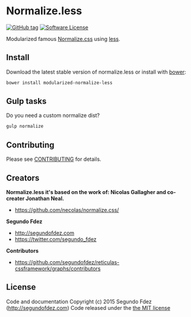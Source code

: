 # Normalize.less

[![GitHub tag](https://img.shields.io/github/tag/segundofdez/normalize.less.svg?style=flat-square)](https://github.com/segundofdez/reticulas-cssframework/tags)
[![Software License](https://img.shields.io/badge/license-MIT-brightgreen.svg?style=flat-square)](LICENSE.md)

Modularized famous [Normalize.css][3] using [less][1].


## Install

Download the latest stable version of normalize.less or install with [bower][2]:
```bash
bower install modularized-normalize-less
```

## Gulp tasks
Do you need a custom normalize dist?
```bash
gulp normalize
```

## Contributing

Please see [CONTRIBUTING](https://github.com/segundofdez/normalize.less/blob/dev/CONTRIBUTING.md) for details.


## Creators

**Normalize.less it's based on the work of:  Nicolas Gallagher and co-creater Jonathan Neal.**

- <https://github.com/necolas/normalize.css/>

**Segundo Fdez**

- <http://segundofdez.com>
- <https://twitter.com/segundo_fdez>

**Contributors**
- <https://github.com/segundofdez/reticulas-cssframework/graphs/contributors>


## License
Code and documentation Copyright (c) 2015 Segundo Fdez (http://segundofdez.com) Code released under the [the MIT license](https://github.com/segundofdez/normalize.less/blob/dev/LICENSE.md)

[1]:http://lesscss.org/
[2]:http://bower.io/
[3]:https://github.com/necolas/normalize.css/
